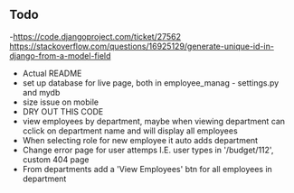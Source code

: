 ## Todo
-https://code.djangoproject.com/ticket/27562  https://stackoverflow.com/questions/16925129/generate-unique-id-in-django-from-a-model-field
- Actual README
- set up database for live page, both in employee_manag - settings.py and mydb
- size issue on mobile
- DRY OUT THIS CODE
- view employees by department, maybe when viewing department can cclick on department name and will display all employees
- When selecting role for new employee it auto adds department
- Change error page for user attemps I.E. user types in '/budget/112', custom 404 page
- From departments add a 'View Employees' btn for all employees in department